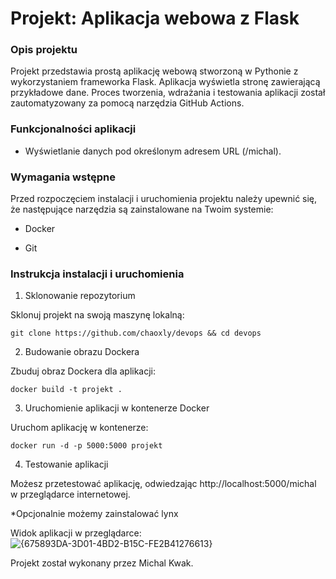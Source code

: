 # Projekt: Aplikacja webowa z Flask

### Opis projektu

Projekt przedstawia prostą aplikację webową stworzoną w Pythonie z wykorzystaniem frameworka Flask. Aplikacja wyświetla stronę zawierającą przykładowe dane. Proces tworzenia, wdrażania i testowania aplikacji został zautomatyzowany za pomocą narzędzia GitHub Actions.

### Funkcjonalności aplikacji

- Wyświetlanie danych pod określonym adresem URL (/michal).

### Wymagania wstępne

Przed rozpoczęciem instalacji i uruchomienia projektu należy upewnić się, że następujące narzędzia są zainstalowane na Twoim systemie:

- Docker

- Git

### Instrukcja instalacji i uruchomienia

1. Sklonowanie repozytorium

Sklonuj projekt na swoją maszynę lokalną:

`git clone https://github.com/chaoxly/devops && cd devops`

2. Budowanie obrazu Dockera

Zbuduj obraz Dockera dla aplikacji:

`docker build -t projekt .`

3. Uruchomienie aplikacji w kontenerze Docker

Uruchom aplikację w kontenerze:

`docker run -d -p 5000:5000 projekt`

4. Testowanie aplikacji

Możesz przetestować aplikację, odwiedzając http://localhost:5000/michal w przeglądarce internetowej.

*Opcjonalnie możemy zainstalować lynx

Widok aplikacji w przeglądarce:
![{675893DA-3D01-4BD2-B15C-FE2B41276613}](https://github.com/user-attachments/assets/f9481b8c-7e93-451f-9d75-f35f88de5ba0)

Projekt został wykonany przez Michal Kwak.

